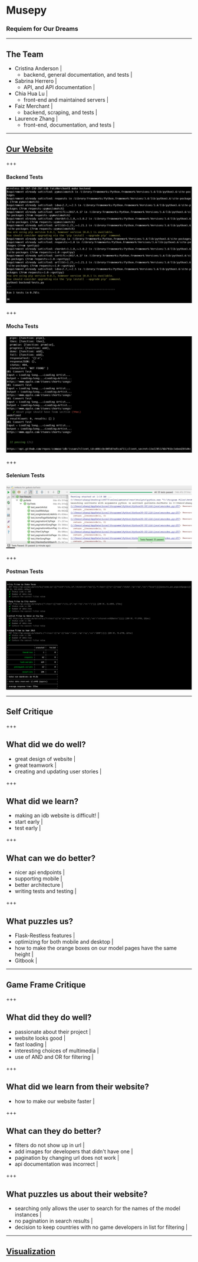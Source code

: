 # Musepy

### Requiem for Our Dreams

---

## The Team
- Cristina Anderson |
  + backend, general documentation, and tests |
- Sabrina Herrero |
  + API, and API documentation |
- Chia Hua Lu |
  + front-end and maintained servers |
- Faiz Merchant |
  + backend, scraping, and tests |
- Laurence Zhang |
  + front-end, documentation, and tests |

---

## [Our Website](http://musepy.me/index)

+++

#### Backend Tests
![Backend](https://raw.githubusercontent.com/ccmmaa/idb/master/gitpitch/backendtests.jpeg)

+++

#### Mocha Tests
![Mocha](https://raw.githubusercontent.com/ccmmaa/idb/master/gitpitch/mochatests.jpeg)

+++

#### Selenium Tests
![Selenium](https://raw.githubusercontent.com/ccmmaa/idb/master/gitpitch/seleniumtests.jpg)

+++

#### Postman Tests
![Postman](https://raw.githubusercontent.com/ccmmaa/idb/master/gitpitch/postmantests.png)

---

## Self Critique

+++

## What did we do well?
- great design of website |
- great teamwork |
- creating and updating user stories |

+++

## What did we learn?
- making an idb website is difficult! |
- start early |
- test early |

+++

## What can we do better?
- nicer api endpoints |
- supporting mobile |
- better architecture |
- writing tests and testing |

+++

## What puzzles us?
- Flask-Restless features |
- optimizing for both mobile and desktop |
- how to make the orange boxes on our model pages have the same height |
- Gitbook |

---

## Game Frame Critique

+++

##  What did they do well?
- passionate about their project |
- website looks good |
- fast loading |
- interesting choices of multimedia |
- use of AND and OR for filtering |

+++

## What did we learn from their website?
- how to make our website faster |

+++

## What can they do better?
- filters do not show up in url |
- add images for developers that didn't have one |
- pagination by changing url does not work |
- api documentation was incorrect |

+++

## What puzzles us about their website?
- searching only allows the user to search for the names of the model instances |
- no pagination in search results |
- decision to keep countries with no game developers in list for filtering |


---

## [Visualization](https://laurencez.github.io/)

